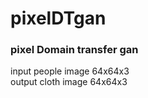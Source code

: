 # pixelDTgan
<h3>pixel Domain transfer gan</h3>
input people image 64x64x3<br>
output cloth image 64x64x3<br>
